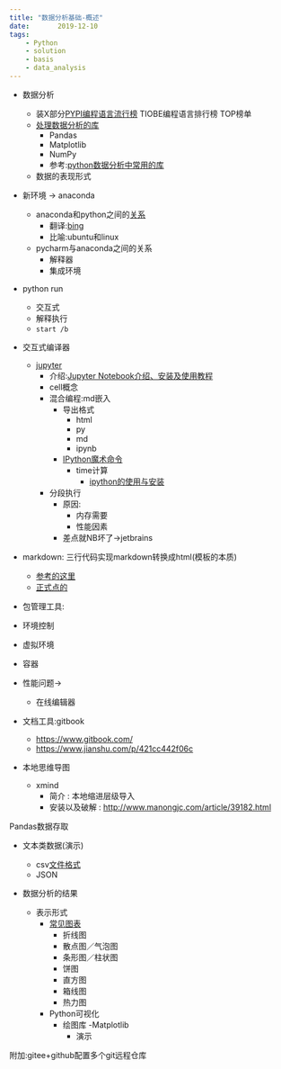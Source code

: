 ```yaml
---
title: "数据分析基础-概述"
date:       2019-12-10
tags:
	- Python
	- solution
	- basis
	- data_analysis
---
```

  
- 数据分析
    - 装X部分[PYPI编程语言流行榜](http://pypl.github.io/PYPL.html)
    TIOBE编程语言排行榜 TOP榜单
    - [处理数据分析的库](https://www.jianshu.com/p/103f49580baa)
        - Pandas
        - Matplotlib
        - NumPy
        - 参考:[python数据分析中常用的库](https://www.cnblogs.com/chaojiyingxiong/p/9939303.html)
    - 数据的表现形式
- 新环境 -> anaconda
    - anaconda和python之间的[关系](http://ynvictor.xyz/index/Python_data/md/rumen-anaconda.html)
        - 翻译:[bing](https://cn.bing.com/search?q=%E7%BF%BB%E8%AF%91&PC=U316&FORM=CHROMN)
        - 比喻:ubuntu和linux
    - pycharm与anaconda之间的关系
        - 解释器
        - 集成环境


- python run
    - 交互式
    - 解释执行
    - `start /b`
- 交互式编译器    
    - [jupyter](http://source.yufengming.com/data_science/md/rumen-jupyter.html)
        - 介绍:[Jupyter Notebook介绍、安装及使用教程](https://www.jianshu.com/p/91365f343585)    
        - cell概念
        - 混合编程:md嵌入
            - 导出格式
                - html
                - py
                - md
                - ipynb
            - [IPython魔术命令](https://www.jianshu.com/p/e45deef2f317)
                - time计算
                    - [ipython的使用与安装](https://www.jianshu.com/p/48b7c31c5a88)
        - 分段执行
            - 原因: 
                - 内存需要
                - 性能因素
            - 差点就NB坏了->jetbrains
- markdown: 三行代码实现markdown转换成html(模板的本质)  
    - [参考的这里](https://blog.csdn.net/jhgjdfhre/article/details/52253630)  
    - [正式点的](https://www.smslit.top/2018/10/16/md2html_python/)
- 包管理工具:
- 环境控制
- 虚拟环境
- 容器

    
    

- 性能问题->
    - 在线编辑器
- 文档工具:gitbook
    - https://www.gitbook.com/    
    - https://www.jianshu.com/p/421cc442f06c
- 本地思维导图
    - xmind
        - 简介 : 本地缩进层级导入  
        - 安装以及破解 : http://www.manongjc.com/article/39182.html
    
Pandas数据存取
- 文本类数据(演示)
    - csv[文件格式](https://www.jianshu.com/p/7d15ff418310)
    - JSON

- 数据分析的结果
    - 表示形式
        - [常见图表](file:///D:/JupyterProjects/Python_data/md/matplotlib-tuBiao.html)
            - 折线图
            - 散点图／气泡图
            - 条形图／柱状图
            - 饼图
            - 直方图
            - 箱线图
            - 热力图    
        - Python可视化
            - 绘图库
                -Matplotlib
                - 演示
                
附加:gitee+github配置多个git远程仓库                